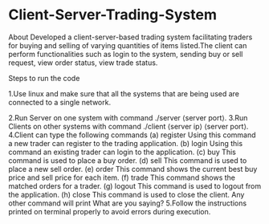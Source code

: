 # Client-Server-Trading-System
About Developed a client-server-based trading system facilitating ṭraders for buying and selling of varying quantities of items listed.The client can perform functionalities such as login to the system, sending buy or sell request, view order status, view trade status.

Steps to run the code

1.Use linux and make sure that all the systems that are being used are connected to a single network.

2.Run Server on one system with command ./server ⟨server port⟩.
3.Run Clients on other systems with command ./client ⟨server ip⟩ ⟨server port⟩.
4.Client can type the following commands (a) register Using this command a new trader can register to the trading application. (b) login Using this command an existing trader can login to the application. (c) buy This command is used to place a buy order. (d) sell This command is used to place a new sell order. (e) order This command shows the current best buy price and sell price for each item. (f) trade This command shows the matched orders for a trader. (g) logout This command is used to logout from the application. (h) close This command is used to close the client. Any other command will print What are you saying?
5.Follow the instructions printed on terminal properly to avoid errors during execution.

